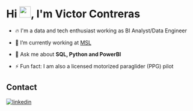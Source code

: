 <h1 align="left">Hi <img src="https://raw.githubusercontent.com/kaueMarques/kaueMarques/master/hi.gif" height="30px">, I'm Victor Contreras</h1>
<!-- <p align="left"> <img src="https://komarev.com/ghpvc/?username=vgrcontreras&color=yellow" alt="Profile views" /> </p> -->


- 🔥 I'm a data and tech enthusiast working as BI Analyst/Data Engineer

- 🔭 I’m currently working at [MSL](https://www.mslcorporate.com/)

- 💬 Ask me about **SQL, Python and PowerBI**

- ⚡ Fun fact: I am also a licensed motorized paraglider (PPG) pilot

## Contact

<a href="https://www.linkedin.com/in/vgr-contreras/" target="_blank">
  <img align="center" src="https://img.shields.io/badge/-vgrcontreras-05122A?style=flat&logo=linkedin" alt="linkedin"/>
</a>

